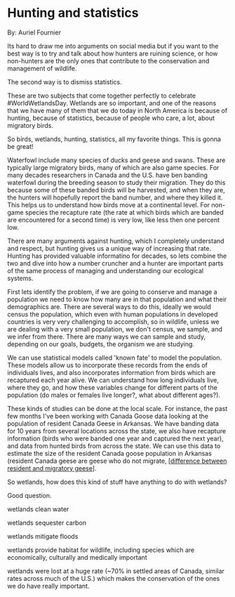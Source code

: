 # Hunting and statistics

By: Auriel Fournier

Its hard to draw me into arguments on social media but if you want to the best way is to try and talk about how hunters are ruining science, or how non-hunters are the only ones that contribute to the conservation and management of wildlife. 

The second way is to dismiss statistics.

These are two subjects that come together perfectly to celebrate #WorldWetlandsDay. Wetlands are so important, and one of the reasons that we have many of them that we do today in North America is because of hunting, because of statistics, because of people who care, a lot, about migratory birds. 

So birds, wetlands, hunting, statistics, all my favorite things. This is gonna be great!

Waterfowl include many species of ducks and geese and swans. These are typically large migratory birds, many of which are also game species. For many decades researchers in Canada and the U.S. have ben banding waterfowl during the breeding season to study their migration. They do this because some of these banded birds will be harvested, and when they are, the hunters will hopefully report the band number, and where they killed it. This helps us to understand how birds move at a continental level. For non-game species the recapture rate (the rate at which birds which are banded are encountered for a second time) is very low, like less then one percent low.

There are many arguments against hunting, which I completely understand and respect, but hunting gives us a unique way of increasing that rate. Hunting has provided valuable informatino for decades, so lets combine the two and dive into how a number cruncher and a hunter are important parts of the same process of managing and understanding our ecological systems. 

First lets identify the problem, if we are going to conserve and manage a population we need to know how many are in that population and what their demographics are. There are several ways to do this, ideally we would census the population, which even with human populations in developed countries is very very challenging to accomplish, so in wildlife, unless we are dealing with a very small population, we don't census, we sample, and we infer from there. There are many ways we can sample and study, depending on our goals, budgets, the organism we are studying.

We can use statistical models called 'known fate' to model the population. These models allow us to incorporate these records from the ends of individuals lives, and also incorporates information from birds which are recaptured each year alive. We can understand how long individuals live, where they go, and how these variables change for different parts of the population (do males or females live longer?, what about different ages?).

These kinds of studies can be done at the local scale. For instance, the past few months I've been working with Canada Goose data looking at the population of resident Canada Geese in Arkansas. We have banding data for 10 years from several locations across the state, we also have recapture information (birds who were banded one year and captured the next year), and data from hunted birds from across the state. We can use this data to estimate the size of the resident Canada goose population in Arkansas (resident Canada geese are geese who do not migrate, [[difference between resident and migratory geese](https://www.allaboutbirds.org/canada-goose-resident-vs-migratory/)].     

So wetlands, how does this kind of stuff have anything to do with wetlands? 

Good question. 

wetlands clean water

wetlands sequester carbon

wetlands mitigate floods

wetlands provide habitat for wildlife, including species which are economically, culturally and medically important

wetlands were lost at a huge rate (~70% in settled areas of Canada, similar rates across much of the U.S.) which makes the conservation of the ones we do have really important. 